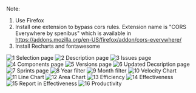 Note:
1. Use Firefox
2. Install one extension to bypass cors rules. Extension name is "CORS Everywhere by spenibus" which is available in https://addons.mozilla.org/en-US/firefox/addon/cors-everywhere/
3. Install Recharts and fontawesome


![1  Selection page](https://github.com/gokulmetrics/metricsAutomation/assets/141397975/4da09962-b7c9-4d2c-9378-1f21f176a841)
![2  Description page](https://github.com/gokulmetrics/metricsAutomation/assets/141397975/484f707b-6bb2-43b2-b861-2e996322605c)
![3  Issues page](https://github.com/gokulmetrics/metricsAutomation/assets/141397975/b575ede5-a9fd-4201-a537-3a85ea078177)
![4  Components page](https://github.com/gokulmetrics/metricsAutomation/assets/141397975/2bb63738-97e5-4657-8e90-d587a961347f)
![5  Versions page](https://github.com/gokulmetrics/metricsAutomation/assets/141397975/8b260258-6ca0-4b13-91d6-26adae306f7b)
![6  Updated Decsription page](https://github.com/gokulmetrics/metricsAutomation/assets/141397975/f05d7cee-40aa-4239-9a83-a7c4ff0c697d)
![7  Sprints page](https://github.com/gokulmetrics/metricsAutomation/assets/141397975/62317f5f-fb48-4d3b-ae41-dfe4dc88bf55)
![8  Year filter](https://github.com/gokulmetrics/metricsAutomation/assets/141397975/73fb3c9d-8063-4c72-b9e4-a5dc93f70268)
![9  Month filter](https://github.com/gokulmetrics/metricsAutomation/assets/141397975/9e5c61b6-f4db-4f27-8464-23295bca8951)
![10  Velocity Chart](https://github.com/gokulmetrics/metricsAutomation/assets/141397975/88ecbcab-1293-4a4e-a0ac-88b1080d2b82)
![11  Line Chart](https://github.com/gokulmetrics/metricsAutomation/assets/141397975/a9da7fcb-057e-4200-b547-4a414d648343)
![12  Area Chart](https://github.com/gokulmetrics/metricsAutomation/assets/141397975/50a32546-a722-4d0d-9b53-98cde00a6cc1)
![13  Efficiency](https://github.com/gokulmetrics/metricsAutomation/assets/141397975/e97fc1c2-d18f-4cc3-b1f1-83671ae65686)
![14  Effectiveness](https://github.com/gokulmetrics/metricsAutomation/assets/141397975/955ca3c4-1f26-46ba-bfee-d343ce3e847e)
![15  Report in Effectiveness](https://github.com/gokulmetrics/metricsAutomation/assets/141397975/82f248c7-b89d-4d50-ba25-2dcb2b3f9271)
![16  Productivity](https://github.com/gokulmetrics/metricsAutomation/assets/141397975/a2a89701-9ccc-43eb-a264-9e63cf369ff9)
